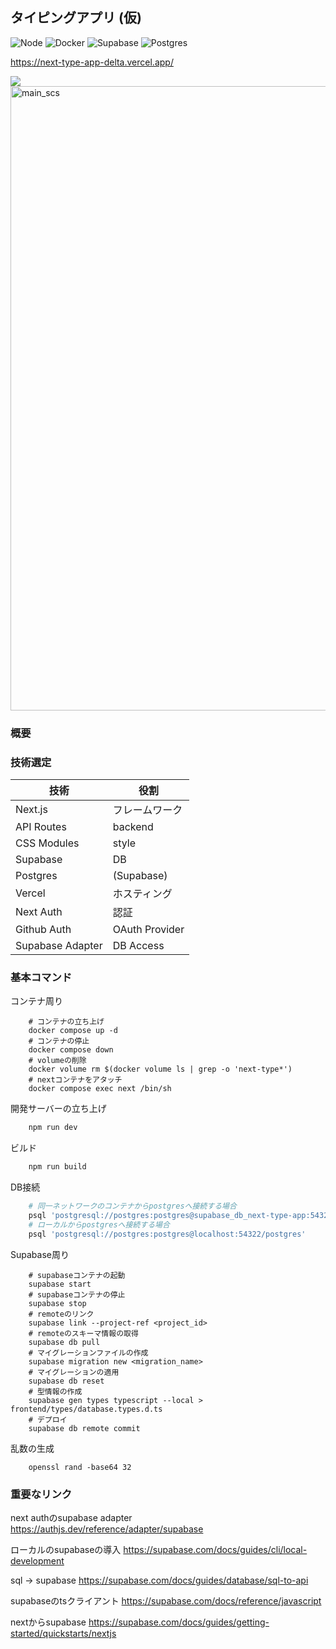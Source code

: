 ## タイピングアプリ (仮)
<!-- ロゴとラベルの色はここから https://simpleicons.org -->
![Node](https://img.shields.io/badge/Node-1.19-339933?logo=nodedotjs)
![Docker](https://img.shields.io/badge/Docker-v24.0.5-2496ED?logo=docker)
![Supabase](https://img.shields.io/badge/Supabase-1.100.1-3FCF8E?logo=supabase)
![Postgres](https://img.shields.io/badge/Postgres-16.1-4169E1?logo=postgresql)
<!-- ![Next CI](https://github.com/tf63/grapescript/actions/workflows/next.yml/badge.svg) -->

https://next-type-app-delta.vercel.app/

 <img src="https://skillicons.dev/icons?i=ts,next,vercel,supabase,postgres,docker">
<img width="999" alt="main_scs" src="https://github.com/tf63/next-type-app/assets/74246282/272287a3-b398-481e-a492-c0057448379c">

### 概要

### 技術選定
| 技術 | 役割 |
| -- | -- |
| Next.js | フレームワーク|
| API Routes | backend |
| CSS Modules | style |
| Supabase | DB |
| Postgres | (Supabase) |
| Vercel | ホスティング |
| Next Auth | 認証 |
| Github Auth | OAuth Provider |
| Supabase Adapter | DB Access |
 
### 基本コマンド
コンテナ周り
```
    # コンテナの立ち上げ
    docker compose up -d
    # コンテナの停止
    docker compose down
    # volumeの削除
    docker volume rm $(docker volume ls | grep -o 'next-type*')
    # nextコンテナをアタッチ
    docker compose exec next /bin/sh
```

開発サーバーの立ち上げ
```bash
    npm run dev
```

ビルド
```bash
    npm run build
```

DB接続
```bash
    # 同一ネットワークのコンテナからpostgresへ接続する場合
    psql 'postgresql://postgres:postgres@supabase_db_next-type-app:5432/postgres'
    # ローカルからpostgresへ接続する場合
    psql 'postgresql://postgres:postgres@localhost:54322/postgres'
```

Supabase周り
```
    # supabaseコンテナの起動
    supabase start
    # supabaseコンテナの停止
    supabase stop
    # remoteのリンク
    supabase link --project-ref <project_id>
    # remoteのスキーマ情報の取得
    supabase db pull
    # マイグレーションファイルの作成
    supabase migration new <migration_name>
    # マイグレーションの適用
    supabase db reset
    # 型情報の作成
    supabase gen types typescript --local > frontend/types/database.types.d.ts 
    # デプロイ
    supabase db remote commit
```

乱数の生成
```
    openssl rand -base64 32
```

### 重要なリンク

next authのsupabase adapter
https://authjs.dev/reference/adapter/supabase

ローカルのsupabaseの導入
https://supabase.com/docs/guides/cli/local-development

sql -> supabase
https://supabase.com/docs/guides/database/sql-to-api

supabaseのtsクライアント
https://supabase.com/docs/reference/javascript

nextからsupabase
https://supabase.com/docs/guides/getting-started/quickstarts/nextjs
